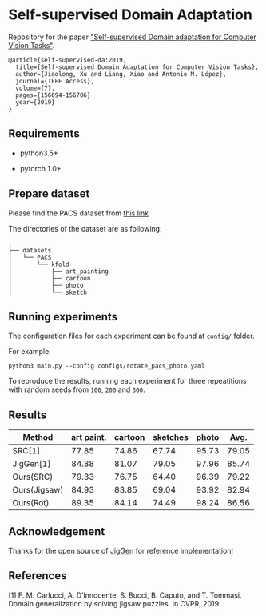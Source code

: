 Self-supervised Domain Adaptation
=================================

Repository for the paper ["Self-supervised Domain adaptation for Computer Vision Tasks"](https://arxiv.org/abs/1907.10915v3).
```
@article{self-supervised-da:2019,
  title={Self-supervised Domain Adaptation for Computer Vision Tasks},
  author={Jiaolong, Xu and Liang, Xiao and Antonio M. López},
  journal={IEEE Access},
  volume={7},
  pages={156694-156706}
  year={2019}
}
```

## Requirements

- python3.5+

- pytorch 1.0+

## Prepare dataset

Please find the PACS dataset from [this link](http://www.eecs.qmul.ac.uk/~dl307/project_iccv2017)

The directories of the dataset are as following:

```
.
├── datasets
│   └── PACS
│       └── kfold
│           ├── art_painting
│           ├── cartoon
│           ├── photo
│           └── sketch
```

## Running experiments

The configuration files for each experiment can be found at `config/` folder.

For example:

```shell
python3 main.py --config configs/rotate_pacs_photo.yaml
```

To reproduce the results, running each experiment for three repeatitions with random seeds from `100`, `200` and `300`.

## Results

| Method  | art paint.| cartoon | sketches | photo | Avg. |
| --------|-----------|---------|----------|-------|------|
| SRC[1]  | 77.85  |74.86 |67.74 |95.73 |79.05|
| JigGen[1]  | 84.88 |81.07 |79.05 |97.96 |85.74|
|Ours(SRC) |79.33 |76.75 |64.40 |96.39 |79.22|
| Ours(Jigsaw) |84.93 |83.85 |69.04 |93.92 |82.94|
|Ours(Rot) |89.35 |84.14 |74.49 |98.24 |86.56|

## Acknowledgement

Thanks for the open source of [JigGen](https://github.com/fmcarlucci/JigenDG) for reference implementation!

## References

[1] F. M. Carlucci, A. D’Innocente, S. Bucci, B. Caputo, and T. Tommasi. Domain generalization by solving jigsaw puzzles. In CVPR, 2019.
